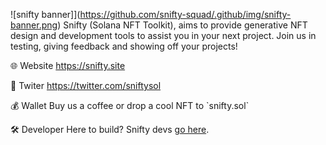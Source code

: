 ![snifty banner]](https://github.com/snifty-squad/.github/img/snifty-banner.png)
Snifty (Solana NFT Toolkit), aims to provide generative NFT design and development tools to assist you in your next project. Join us in testing, giving feedback and showing off your projects!

🌐 Website
https://snifty.site 

🐤 Twiter
https://twitter.com/sniftysol

💰 Wallet
Buy us a coffee or drop a cool NFT to \`snifty.sol\`

🛠 Developer
Here to build? Snifty devs [go here]().
